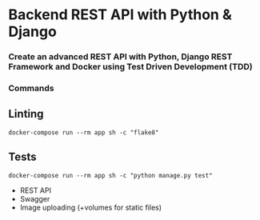 # Backend REST API with Python & Django

### Create an advanced REST API with Python, Django REST Framework and Docker using Test Driven Development (TDD)

### Commands


## Linting
`
docker-compose run --rm app sh -c "flake8"
`


## Tests
`
docker-compose run --rm app sh -c "python manage.py test"
`

* REST API
* Swagger
* Image uploading (+volumes for static files)
